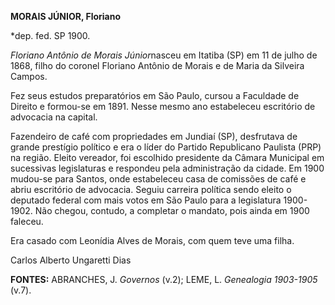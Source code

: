 **MORAIS JÚNIOR, Floriano**

\*dep. fed. SP 1900.

*Floriano Antônio de Morais Júnior*nasceu em Itatiba (SP) em 11 de julho
de 1868, filho do coronel Floriano Antônio de Morais e de Maria da
Silveira Campos.

Fez seus estudos preparatórios em São Paulo, cursou a Faculdade de
Direito e formou-se em 1891. Nesse mesmo ano estabeleceu escritório de
advocacia na capital.

Fazendeiro de café com propriedades em Jundiaí (SP), desfrutava de
grande prestígio político e era o líder do Partido Republicano Paulista
(PRP) na região. Eleito vereador, foi escolhido presidente da Câmara
Municipal em sucessivas legislaturas e respondeu pela administração da
cidade. Em 1900 mudou-se para Santos, onde estabeleceu casa de comissões
de café e abriu escritório de advocacia. Seguiu carreira política sendo
eleito o deputado federal com mais votos em São Paulo para a legislatura
1900-1902. Não chegou, contudo, a completar o mandato, pois ainda em
1900 faleceu.

Era casado com Leonídia Alves de Morais, com quem teve uma filha.

Carlos Alberto Ungaretti Dias

**FONTES:** ABRANCHES, J. *Governos* (v.2); LEME, L. *Genealogia
1903-1905* (v.7).

